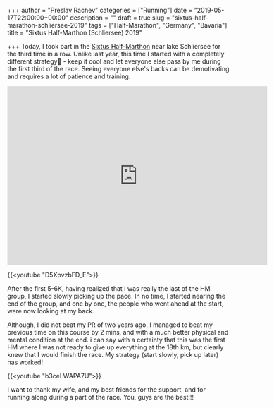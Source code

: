 +++
author = "Preslav Rachev"
categories = ["Running"]
date = "2019-05-17T22:00:00+00:00"
description = ""
draft = true
slug = "sixtus-half-marathon-schliersee-2019"
tags = ["Half-Marathon", "Germany", "Bavaria"]
title = "Sixtus Half-Marthon (Schliersee) 2019"

+++
Today, I took part in the [Sixtus Half-Marthon](https://www.schliersee-lauf.de/) near lake Schliersee for the third time in a row. Unlike last year, this time I started with a completely different strategy - keep it cool and let everyone else pass by me during the first third of the race. Seeing everyone else's backs can be demotivating and requires a lot of patience and training.

<iframe height='405' width='590' frameborder='0' allowtransparency='true' scrolling='no' src='https://www.strava.com/activities/2377361336/embed/d4e9d70791307ab432f548dc622a1186e7793c3d'></iframe>

{{<youtube "D5XpvzbFD_E">}}

After the first 5-6K, having realized that I was really the last of the HM group, I started slowly picking up the pace. In no time, I started nearing the end of the group, and one by one, the people who went ahead at the start, were now looking at my back.

Although, I did not beat my PR of two years ago, I managed to beat my previous time on this course by 2 mins, and with a much better physical and mental condition at the end. i can say with a certainty that this was the first HM where I was not ready to give up everything at the 18th km, but clearly knew that I would finish the race. My strategy (start slowly, pick up later) has worked!

{{<youtube "b3ceLWAPA7U">}}

I want to thank my wife, and my best friends for the support, and for running along during a part of the race. You, guys are the best!!!